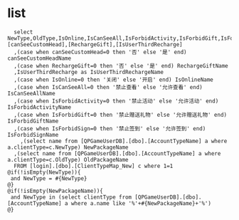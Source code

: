 list
===
	  select NewType,OldType,IsOnline,IsCanSeeAll,IsForbidActivity,IsForbidGift,IsForbidSign,[canSeeCustomHead],[RechargeGift],[IsUserThirdRecharge]
	  ,(case when canSeeCustomHead=0 then '否' else '是' end) canSeeCustomHeadName
	  ,(case when RechargeGift=0 then '否' else '是' end) RechargeGiftName
	  ,IsUserThirdRecharge as IsUserThirdRechargeName
	  ,(case when IsOnline=0 then '关闭' else '开启' end) IsOnlineName
	  ,(case when IsCanSeeAll=0 then '禁止查看' else '允许查看' end) IsCanSeeAllName
	  ,(case when IsForbidActivity=0 then '禁止活动' else '允许活动' end) IsForbidActivityName
	  ,(case when IsForbidGift=0 then '禁止赠送礼物' else '允许赠送礼物' end) IsForbidGiftName
	  ,(case when IsForbidSign=0 then '禁止签到' else '允许签到' end) IsForbidSignName
	    ,(select name from [QPGameUserDB].[dbo].[AccountTypeName] a where a.clientType=c.NewType) NewPackageName 
	  ,(select name from [QPGameUserDB].[dbo].[AccountTypeName] a where a.clientType=c.OldType) OldPackageName 
	  FROM [login].[dbo].[ClientTypeMap_New] c where 1=1
	@if(!isEmpty(NewType)){
	 and NewType = #{NewType}
	@}
	@if(!isEmpty(NewPackageName)){
	 and NewType in (select clientType from [QPGameUserDB].[dbo].[AccountTypeName] a where a.name like '%'+#{NewPackageName}+'%')
	@}